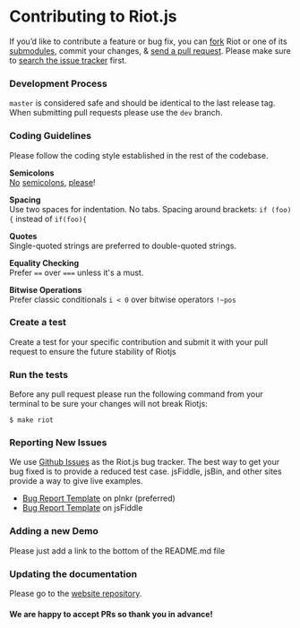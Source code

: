 # Contributing to Riot.js

If you’d like to contribute a feature or bug fix, you can [fork](https://help.github.com/articles/fork-a-repo/) Riot or one of its [submodules](https://github.com/riot), commit your changes, & [send a pull request](https://help.github.com/articles/using-pull-requests/).
Please make sure to [search the issue tracker](https://github.com/riot/riot/issues) first.

### Development Process

`master` is considered safe and should be identical to the last release tag. When submitting pull requests please use the `dev` branch.

### Coding Guidelines

Please follow the coding style established in the rest of the codebase.

**Semicolons**<br>
[No](http://blog.izs.me/post/2353458699/an-open-letter-to-javascript-leaders-regarding) [semicolons](http://inimino.org/~inimino/blog/javascript_semicolons), [please](https://www.youtube.com/watch?v=gsfbh17Ax9I)!

**Spacing**<br>
Use two spaces for indentation. No tabs.
Spacing around brackets: `if (foo) {` instead of `if(foo){`

**Quotes**<br>
Single-quoted strings are preferred to double-quoted strings.

**Equality Checking**<br>
Prefer `==` over `===` unless it's a must.

**Bitwise Operations**<br>
Prefer classic conditionals `i < 0` over bitwise operators `!~pos`

### Create a test

Create a test for your specific contribution and submit it with your pull request to ensure the future stability of Riotjs

### Run the tests

Before any pull request please run the following command from your terminal to be sure your changes will not break Riotjs:

```shell
$ make riot
```

### Reporting New Issues

We use [Github Issues](https://github.com/riot/riot/issues) as the Riot.js bug tracker. The best way to get your bug fixed is to provide a reduced test case. jsFiddle, jsBin, and other sites provide a way to give live examples.

- [Bug Report Template](http://riotjs.com/examples/plunker/?app=bug-reporter) on plnkr (preferred)
- [Bug Report Template](http://jsfiddle.net/cognitom/wf7bkvur/) on jsFiddle

### Adding a new Demo

Please just add a link to the bottom of the README.md file


### Updating the documentation

Please go to the [website repository](https://github.com/riot/riot.github.io).


#### We are happy to accept PRs so thank you in advance!
